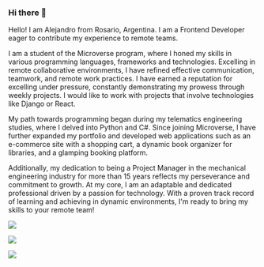 ### Hi there 👋

Hello! I am Alejandro from Rosario, Argentina. I am a Frontend Developer eager to contribute my experience to remote teams.

I am a student of the Microverse program, where I honed my skills in various programming languages, frameworks and technologies. Excelling in remote collaborative environments, I have refined effective communication, teamwork, and remote work practices. I have earned a reputation for excelling under pressure, constantly demonstrating my prowess through weekly projects. I would like to work with projects that involve technologies like Django or React.

My path towards programming began during my telematics engineering studies, where I delved into Python and C#. Since joining Microverse, I have further expanded my portfolio and developed web applications such as an e-commerce site with a shopping cart, a dynamic book organizer for libraries, and a glamping booking platform.

Additionally, my dedication to being a Project Manager in the mechanical engineering industry for more than 15 years reflects my perseverance and commitment to growth. At my core, I am an adaptable and dedicated professional driven by a passion for technology. With a proven track record of learning and achieving in dynamic environments, I'm ready to bring my skills to your remote team!

<a href=""><img src='https://img.shields.io/static/v1?logo=github&label=Git&style=flat-square&color=brightgreen&message=Source%20code'><img/><a/>

<a href=""><img src='https://img.shields.io/static/v1?logo=twitter&label=Twitter&style=flat-square&color=1d9bf0&message=@alejandromaggi7'><img/><a/>

<a href="https://www.youtube.com/channel/UCu6DEKH4Ng6GMFlml112h6Q"><img src='https://img.shields.io/static/v1?logo=youtube&label=YouTube&style=flat-square&color=ff0000&message=@alex1779'><img/><a/>


<!--
**alex1779/alex1779** is a ✨ _special_ ✨ repository because its `README.md` (this file) appears on your GitHub profile.

Here are some ideas to get you started:

- 🔭 I’m currently working on ...
- 🌱 I’m currently learning ...
- 👯 I’m looking to collaborate on ...
- 🤔 I’m looking for help with ...
- 💬 Ask me about ...
- 📫 How to reach me: ...
- 😄 Pronouns: ...
- ⚡ Fun fact: ...
-->
